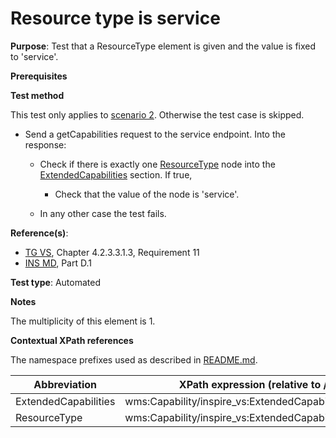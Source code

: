 # Resource type is service

**Purpose**: Test that a ResourceType element is given and the value is fixed to 'service'.

**Prerequisites**

**Test method**

This test only applies to [scenario 2](./README.md#scenarios). Otherwise the test case is skipped.

* Send a getCapabilities request to the service endpoint. Into the response:

  * Check if there is exactly one [ResourceType](#ResourceType) node into the [ExtendedCapabilities](#ExtendedCapabilities) section. If true,

    * Check that the value of the node is 'service'.

  * In any other case the test fails.

**Reference(s)**:
* [TG VS](./README.md#ref_TG_VS), Chapter 4.2.3.3.1.3, Requirement 11
* [INS MD](./README.md#ref_INS_MD), Part D.1

**Test type**: Automated

**Notes**

The multiplicity of this element is 1.

**Contextual XPath references**

The namespace prefixes used as described in [README.md](./README.md#namespaces).

Abbreviation                                               |  XPath expression (relative to /wms:WMS_Capabilities)
---------------------------------------------------------- | -------------------------------------------------------------------------
ExtendedCapabilities <a name="ExtendedCapabilities"></a>      |   wms:Capability/inspire_vs:ExtendedCapabilities
ResourceType <a name="ResourceType"></a>   |    wms:Capability/inspire_vs:ExtendedCapabilities/inspire_common:ResourceType
